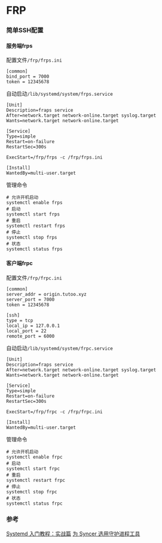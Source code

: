 # FRP

### 简单SSH配置
#### 服务端frps
配置文件`/frp/frps.ini`
```
[common]
bind_port = 7000
token = 12345678
```
自动启动`/lib/systemd/system/frps.service`
```
[Unit]
Description=fraps service
After=network.target network-online.target syslog.target
Wants=network.target network-online.target

[Service]
Type=simple
Restart=on-failure
RestartSec=300s

ExecStart=/frp/frps -c /frp/frps.ini

[Install]
WantedBy=multi-user.target
```
管理命令
```
# 允许开机启动
systemctl enable frps
# 启动
systemctl start frps
# 重启
systemctl restart frps
# 停止
systemctl stop frps
# 状态
systemctl status frps
```
#### 客户端frpc
配置文件`/frp/frpc.ini`
```
[common]
server_addr = origin.tutoo.xyz
server_port = 7000
token = 12345678

[ssh]
type = tcp
local_ip = 127.0.0.1
local_port = 22
remote_port = 6000
```
自动启动`/lib/systemd/system/frpc.service`
```
[Unit]
Description=fraps service
After=network.target network-online.target syslog.target
Wants=network.target network-online.target

[Service]
Type=simple
Restart=on-failure
RestartSec=300s

ExecStart=/frp/frpc -c /frp/frpc.ini

[Install]
WantedBy=multi-user.target

```
管理命令
```
# 允许开机启动
systemctl enable frpc
# 启动
systemctl start frpc
# 重启
systemctl restart frpc
# 停止
systemctl stop frpc
# 状态
systemctl status frpc
```


### 参考

[Systemd 入门教程：实战篇](http://www.ruanyifeng.com/blog/2016/03/systemd-tutorial-part-two.html)
[为 Syncer 选用守护进程工具](https://www.tidb.cc/Docs/180323-Systemd-Syncer.html)